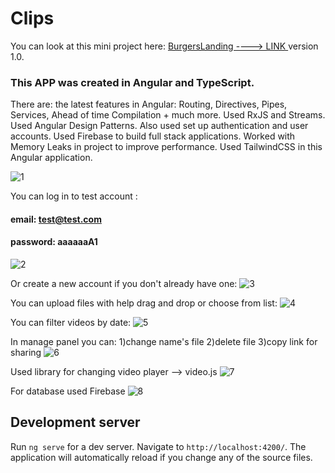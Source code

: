 # Clips 

You can look at this mini project here: [BurgersLanding  ---->  LINK  ](https://ramanslinka.github.io/clips/) version 1.0.

### This APP was created in Angular and TypeScript.
There are: the latest features in Angular: Routing, Directives, Pipes, Services, Ahead of time Compilation + much more.
Used RxJS and Streams.
Used Angular Design Patterns.
Also used set up authentication and user accounts.
Used Firebase to build full stack applications.
Worked with Memory Leaks in project to improve performance.
Used TailwindCSS in this Angular application.


![1](https://github.com/RamanSlinka/clips/assets/80674763/c26c7685-8aa5-4025-9d49-96e045a50131)

You can log in to test account :
#### email: test@test.com
#### password: aaaaaaA1

![2](https://github.com/RamanSlinka/clips/assets/80674763/39d2f465-3440-4e02-8ab5-66c9bc2a34c3)

Or create a new account if you don't already have one:
![3](https://github.com/RamanSlinka/clips/assets/80674763/7fa89dae-f1bb-4c96-be28-d73ad4835285)

You can upload files with help drag and drop or choose from list:
![4](https://github.com/RamanSlinka/clips/assets/80674763/858e9f9f-63da-4bcc-9830-86eda9cbfc04)

You can filter videos by date:
![5](https://github.com/RamanSlinka/clips/assets/80674763/6cfcee78-05c0-4f3b-892e-5a64876a8f8a)

In manage panel you can:
1)change name's file
2)delete file
3)copy link for sharing
![6](https://github.com/RamanSlinka/clips/assets/80674763/7db2aceb-c9b2-4e67-be8f-c2f336dcbd77)

Used library for changing video player --> video.js
![7](https://github.com/RamanSlinka/clips/assets/80674763/2b49d8f0-ed11-4b8e-937e-8ef68cad9ecd)

For database used Firebase
![8](https://github.com/RamanSlinka/clips/assets/80674763/4d8a1573-b137-419a-8f2b-ba7e77cfddb2)


## Development server

Run `ng serve` for a dev server. Navigate to `http://localhost:4200/`. The application will automatically reload if you change any of the source files.


